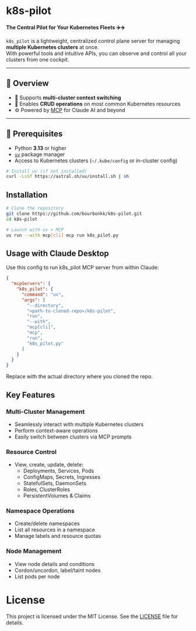 # k8s-pilot

**The Central Pilot for Your Kubernetes Fleets ✈️✈️**

`k8s_pilot` is a lightweight, centralized control plane server for managing **multiple Kubernetes clusters** at once.  
With powerful tools and intuitive APIs, you can observe and control all your clusters from one cockpit.

---

## 🚀 Overview

- 🔄 Supports **multi-cluster context switching**
- 🔧 Enables **CRUD operations** on most common Kubernetes resources
- ⚙️ Powered by [MCP](https://modelcontextprotocol.io/) for Claude AI and beyond

---

## 🧰 Prerequisites

- Python **3.13** or higher
- [`uv`](https://github.com/astral-sh/uv) package manager
- Access to Kubernetes clusters (`~/.kube/config` or in-cluster config)

```bash
# Install uv (if not installed)
curl -LsSf https://astral.sh/uv/install.sh | sh
```

## Installation

```bash
# Clone the repository
git clone https://github.com/bourbonkk/k8s-pilot.git
cd k8s-pilot

# Launch with uv + MCP
uv run --with mcp[cli] mcp run k8s_pilot.py
```

## Usage with Claude Desktop

Use this config to run k8s_pilot MCP server from within Claude:

```json
{
  "mcpServers": {
    "k8s_pilot": {
      "command": "uv",
      "args": [
        "--directory",
        "<path-to-cloned-repo>/k8s-pilot",
        "run",
        "--with",
        "mcp[cli]",
        "mcp",
        "run",
        "k8s_pilot.py"
      ]
    }
  }
}
```

Replace <path-to-cloned-repo> with the actual directory where you cloned the repo.

## Key Features

### Multi-Cluster Management

- Seamlessly interact with multiple Kubernetes clusters
- Perform context-aware operations
- Easily switch between clusters via MCP prompts

### Resource Control

- View, create, update, delete:
    - Deployments, Services, Pods
    - ConfigMaps, Secrets, Ingresses
    - StatefulSets, DaemonSets
    - Roles, ClusterRoles
    - PersistentVolumes & Claims

### Namespace Operations

- Create/delete namespaces
- List all resources in a namespace
- Manage labels and resource quotas

### Node Management

- View node details and conditions
- Cordon/uncordon, label/taint nodes
- List pods per node

# License

This project is licensed under the MIT License. See the [LICENSE](LICENSE) file for details.
